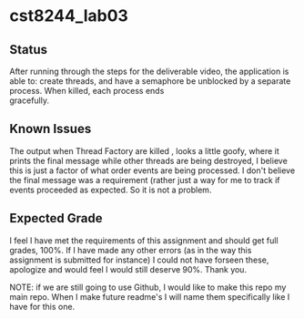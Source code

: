 # cst8244_lab03
## Status
After running through the steps for the deliverable video, the application is able to:
create threads, and have a semaphore be unblocked by a separate process. When killed, each process ends\
gracefully.
## Known Issues
The output when Thread Factory are killed , looks a little goofy, where it prints the final message while other
threads are being destroyed, I believe this is just a factor of what order events are being processed. I don't believe the final message
was a requirement (rather just a way for me to track if events proceeded as expected. So it is not a problem.
## Expected Grade
I feel I have met the requirements of this assignment and should get full grades, 100%. If I have made any other errors (as in the way this
assignment is submitted for instance) I could not have forseen these, apologize and would feel I would still deserve 90%. Thank you.

NOTE: if we are still going to use Github, I would like to make this repo my main repo. When I make future readme's I will name them specifically like I  have
for this one.
